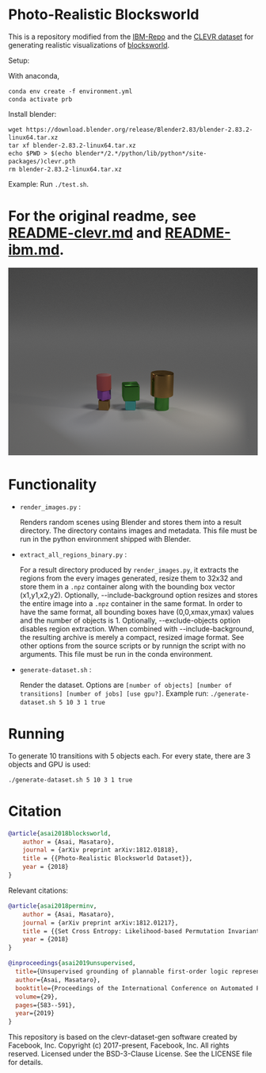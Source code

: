 
# Photo-Realistic Blocksworld 

This is a repository modified from the [IBM-Repo](https://github.com/ibm/photorealistic-blocksworld) and the  [CLEVR dataset](https://github.com/facebookresearch/clevr-dataset-gen)
for generating realistic visualizations of [blocksworld](https://en.wikipedia.org/wiki/Blocks_world).


Setup:

With anaconda,

```
conda env create -f environment.yml
conda activate prb
```

Install blender:

```
wget https://download.blender.org/release/Blender2.83/blender-2.83.2-linux64.tar.xz
tar xf blender-2.83.2-linux64.tar.xz
echo $PWD > $(echo blender*/2.*/python/lib/python*/site-packages/)clevr.pth
rm blender-2.83.2-linux64.tar.xz
```

Example: Run `./test.sh`.

For the original readme, see [README-clevr.md](README-clevr.md) and [README-ibm.md](README-ibm.md).
=
<div align="center">
  <img src="example/image/CLEVR_new_010000.png" width="800px">
</div>

# Functionality

+ `render_images.py` : 
  
  Renders random scenes using Blender and stores them into a result directory.
  The directory contains images and metadata.
  This file must be run in the python environment shipped with Blender.

+ `extract_all_regions_binary.py` :

  For a result directory produced by `render_images.py`,
  it extracts the regions from the every images generated, resize them to 32x32 and
  store them in a `.npz` container along with the bounding box vector (x1,y1,x2,y2).
  Optionally, --include-background option resizes and stores the entire image into a `.npz` container in the same format.
  In order to have the same format, all bounding boxes have (0,0,xmax,ymax) values and the number of objects is 1.
  Optionally, --exclude-objects option disables region extraction. When combined with --include-background,
  the resulting archive is merely a compact, resized image format.
  See other options from the source scripts or by runnign the script with no arguments.
  This file must be run in the conda environment.

+ `generate-dataset.sh` :

  Render the dataset. Options are ```[number of objects] [number of transitions] [number of jobs] [use gpu?]```. Example run:
  ```./generate-dataset.sh 5 10 3 1 true``` 

# Running

To generate 10 transitions with 5 objects each. For every state, there are 3 objects and GPU is used:

    ./generate-dataset.sh 5 10 3 1 true

# Citation

``` bibtex
@article{asai2018blocksworld,
	author = {Asai, Masataro},
	journal = {arXiv preprint arXiv:1812.01818},
	title = {{Photo-Realistic Blocksworld Dataset}},
	year = {2018}
}
```

Relevant citations:

``` bibtex
@article{asai2018perminv,
	author = {Asai, Masataro},
	journal = {arXiv preprint arXiv:1812.01217},
	title = {{Set Cross Entropy: Likelihood-based Permutation Invariant Loss Function for Probability Distributions}},
	year = {2018}
}
```

``` bibtex
@inproceedings{asai2019unsupervised,
  title={Unsupervised grounding of plannable first-order logic representation from images},
  author={Asai, Masataro},
  booktitle={Proceedings of the International Conference on Automated Planning and Scheduling},
  volume={29},
  pages={583--591},
  year={2019}
}
```



This repository is based on the clevr-dataset-gen software created by Facebook, Inc.
Copyright (c) 2017-present, Facebook, Inc. All rights reserved.
Licensed under the BSD-3-Clause License. See the LICENSE file for details.

